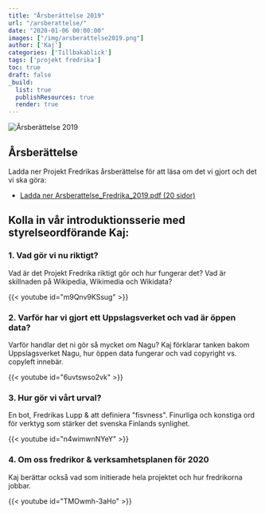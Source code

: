 ```yaml
---
title: "Årsberättelse 2019"
url: "/arsberattelse/"
date: "2020-01-06 00:00:00"
images: ["/img/arsberattelse2019.png"]
author: ['Kaj']
categories: ['Tillbakablick']
tags: ['projekt fredrika']
toc: true
draft: false
_build:
  list: true
  publishResources: true
  render: true
---
```


![Årsberättelse 2019](/img/arsberattelse2019.png)


## Årsberättelse

Ladda ner Projekt Fredrikas årsberättelse för att läsa om det vi gjort och det vi ska göra:

* [Ladda ner Arsberattelse\_Fredrika\_2019.pdf (20 sidor)  ](/img/2020/05/Arsberattelse_Fredrika_2019.pdf)

## Kolla in vår introduktionsserie med styrelseordförande Kaj:

### 1\. Vad gör vi nu riktigt?

Vad är det Projekt Fredrika riktigt gör och hur fungerar det? Vad är skillnaden på Wikipedia, Wikimedia och Wikidata?

{{< youtube id="m9Qnv9KSsug" >}}

### 2\. Varför har vi gjort ett Uppslagsverket och vad är öppen data?

Varför handlar det ni gör så mycket om Nagu? Kaj förklarar tanken bakom Uppslagsverket Nagu, hur öppen data fungerar och vad copyright vs. copyleft innebär.

{{< youtube id="6uvtswso2vk" >}}

### 3\. Hur gör vi vårt urval?

En bot, Fredrikas Lupp & att definiera "fisvness". Finurliga och konstiga ord för verktyg som stärker det svenska Finlands synlighet.

{{< youtube id="n4wimwnNYeY" >}}

### 4\. Om oss fredrikor & verksamhetsplanen för 2020

Kaj berättar också vad som initierade hela projektet och hur fredrikorna jobbar.

{{< youtube id="TMOwmh-3aHo" >}}